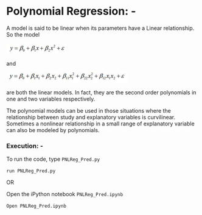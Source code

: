 # Polynomial Regression: -

A model is said to be linear when its parameters have a Linear relationship. So the model

<img src="https://github.com/dPacc/Machine-Learning/blob/master/Regression/Polynomial_Regression/Linear_One.JPG">

and

<img src="https://github.com/dPacc/Machine-Learning/blob/master/Regression/Polynomial_Regression/Linear_Two.JPG">

are both the linear models. In fact, they are the second order polynomials in one and two variables respectively.

The polynomial models can be used in those situations where the relationship between study and
explanatory variables is curvilinear. Sometimes a nonlinear relationship in a small range of explanatory
variable can also be modeled by polynomials.


### Execution: -

To run the code, type `PNLReg_Pred.py`

```
run PNLReg_Pred.py
```

OR

Open the iPython notebook `PNLReg_Pred.ipynb`

```
Open PNLReg_Pred.ipynb
```
